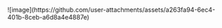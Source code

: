 <br>
<br>
![image](https://github.com/user-attachments/assets/a263fa94-6ec4-401b-8ceb-a6d8a4e4887e)
